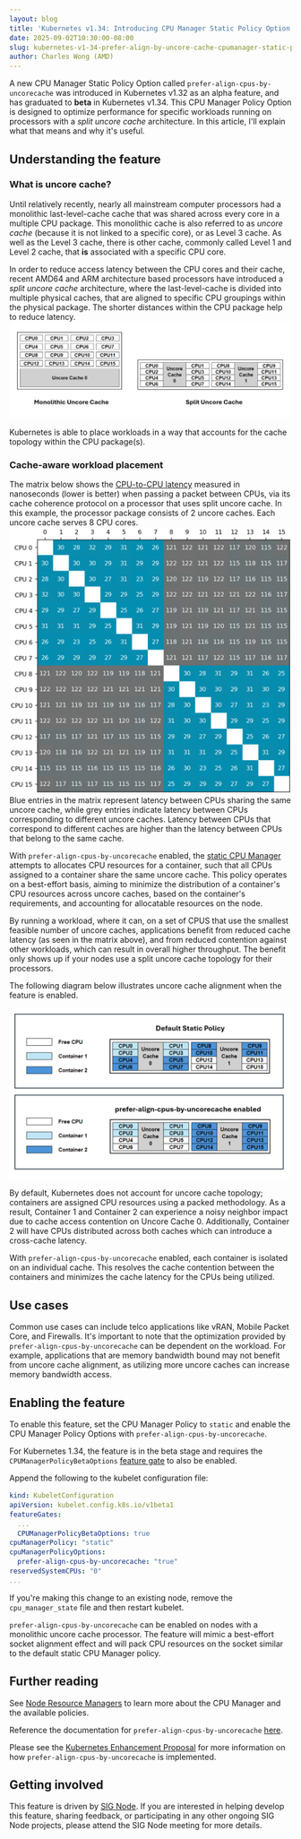 ```yaml
---
layout: blog
title: 'Kubernetes v1.34: Introducing CPU Manager Static Policy Option for Uncore Cache Alignment'
date: 2025-09-02T10:30:00-08:00
slug: kubernetes-v1-34-prefer-align-by-uncore-cache-cpumanager-static-policy-optimization
author: Charles Wong (AMD)
---
```


A new CPU Manager Static Policy Option called `prefer-align-cpus-by-uncorecache` was introduced in Kubernetes v1.32 as an alpha feature, and has graduated to **beta** in Kubernetes v1.34.
This CPU Manager Policy Option is designed to optimize performance for specific workloads running on processors with a _split uncore cache_ architecture.
In this article, I'll explain what that means and why it's useful.

## Understanding the feature

### What is uncore cache?
Until relatively recently, nearly all mainstream computer processors had a
monolithic last-level-cache cache that was shared across every core in a multiple
CPU package.
This monolithic cache is also referred to as _uncore cache_
(because it is not linked to a specific core), or as Level 3 cache.
As well as the Level 3 cache, there is other cache, commonly called Level 1 and Level 2 cache,
that **is** associated with a specific CPU core.

In order to reduce access latency between the CPU cores and their cache, recent AMD64 and ARM
architecture based processors have introduced a _split uncore cache_ architecture,
where the last-level-cache is divided into multiple physical caches,
that are aligned to specific CPU groupings within the physical package.
The shorter distances within the CPU package help to reduce latency.
![Diagram showing monolithic cache on the left and split cache on the right](./mono_vs_split_uncore.png)

Kubernetes is able to place workloads in a way that accounts for the cache
topology within the CPU package(s).

### Cache-aware workload placement
The matrix below shows the [CPU-to-CPU latency](https://github.com/nviennot/core-to-core-latency) measured in nanoseconds (lower is better) when
passing a packet between CPUs, via its cache coherence protocol on a processor that
uses split uncore cache.
In this example, the processor package consists of 2 uncore caches.
Each uncore cache serves 8 CPU cores.
![Table showing CPU-to-CPU latency figures](./c2c_latency.png)
Blue entries in the matrix represent latency between CPUs sharing the same uncore cache, while grey entries indicate latency between CPUs corresponding to different uncore caches. Latency between CPUs that correspond to different caches are higher than the latency between CPUs that belong to the same cache.

With `prefer-align-cpus-by-uncorecache` enabled, the
[static CPU Manager](/docs/concepts/policy/node-resource-managers/#static-policy) attempts to allocates CPU resources for a container, such that all CPUs assigned to a container share the same uncore cache.
This policy operates on a best-effort basis, aiming to minimize the distribution of a container's CPU resources across uncore caches, based on the
container's requirements, and accounting for allocatable resources on the node.

By running a workload, where it can, on a set of CPUS that use the smallest feasible number of uncore caches, applications benefit from reduced cache latency (as seen in the matrix above),
and from reduced contention against other workloads, which can result in overall higher throughput.
The benefit only shows up if your nodes use a split uncore cache topology for their processors.

The following diagram below illustrates uncore cache alignment when the feature is enabled.

![Diagram showing an example workload CPU assignment, default static policy, and with prefer-align-cpus-by-uncorecache](./cache-align-diagram.png)

By default, Kubernetes does not account for uncore cache topology; containers are assigned CPU resources using a packed methodology.
As a result, Container 1 and Container 2 can experience a noisy neighbor impact due to
cache access contention on Uncore Cache 0. Additionally, Container 2 will have CPUs distributed across both caches which can introduce a cross-cache latency.

With `prefer-align-cpus-by-uncorecache` enabled, each container is isolated on an individual cache. This resolves the cache contention between the containers and minimizes the cache latency for the CPUs being utilized.

## Use cases
Common use cases can include telco applications like vRAN, Mobile Packet Core, and Firewalls. It's important to note that the optimization provided by `prefer-align-cpus-by-uncorecache` can be dependent on the workload. For example, applications that are memory bandwidth bound may not benefit from uncore cache alignment, as utilizing more uncore caches can increase memory bandwidth access.  

## Enabling the feature
To enable this feature, set the CPU Manager Policy to `static` and enable the CPU Manager Policy Options with `prefer-align-cpus-by-uncorecache`.

For Kubernetes 1.34, the feature is in the beta stage and requires the `CPUManagerPolicyBetaOptions` 
[feature gate](/docs/reference/command-line-tools-reference/feature-gates/) to also be enabled.

Append the following to the kubelet configuration file:
```yaml
kind: KubeletConfiguration
apiVersion: kubelet.config.k8s.io/v1beta1
featureGates:
  ...
  CPUManagerPolicyBetaOptions: true
cpuManagerPolicy: "static"
cpuManagerPolicyOptions:
  prefer-align-cpus-by-uncorecache: "true"
reservedSystemCPUs: "0"
...
```

If you're making this change to an existing node, remove the `cpu_manager_state` file and then restart kubelet.

`prefer-align-cpus-by-uncorecache` can be enabled on nodes with a monolithic uncore cache processor. The feature will mimic a best-effort socket alignment effect and will pack CPU resources on the socket similar to the default static CPU Manager policy.

## Further reading
See [Node Resource Managers](/docs/concepts/policy/node-resource-managers/) to learn more about the CPU Manager and the available policies. 

Reference the documentation for `prefer-align-cpus-by-uncorecache` [here](/docs/concepts/policy/node-resource-managers/#prefer-align-cpus-by-uncorecache).

Please see the [Kubernetes Enhancement Proposal](https://github.com/kubernetes/enhancements/tree/master/keps/sig-node/4800-cpumanager-split-uncorecache) for more information on how `prefer-align-cpus-by-uncorecache` is implemented.

## Getting involved
This feature is driven by [SIG Node](https://github.com/Kubernetes/community/blob/master/sig-node/README.md). If you are interested in helping develop this feature, sharing feedback, or participating in any other ongoing SIG Node projects, please attend the SIG Node meeting for more details.
